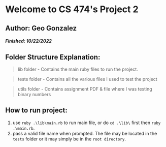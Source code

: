 # Welcome to CS 474's Project 2

## Author: Geo Gonzalez

##### Finished: 10/22/2022

## Folder Structure Explanation:

> lib folder - Contains the main ruby files to run the project.

> tests folder - Contains all the various files I used to test the project

> utils folder - Contains assignment PDF & file where I was testing binary numbers

## How to run project:

1. use `ruby .\lib\main.rb` to run main file, or do `cd .\lib\` first then `ruby .\main.rb`.
2. pass a valid file name when prompted. The file may be located in the `tests` folder or it may simply be in the `root directory`.
